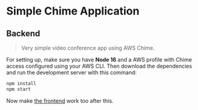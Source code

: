 # Simple Chime Application
## Backend

> Very simple video conference app using AWS Chime.

For setting up, make sure you have **Node 16** and a AWS profile with Chime access configured using your AWS CLI. Then download the dependencies and run the development server with this command:

```sh
npm install
npm start
```

Now make [the frontend](https://github.com/WebRTCventures/simple-chime-frontend) work too after this.
